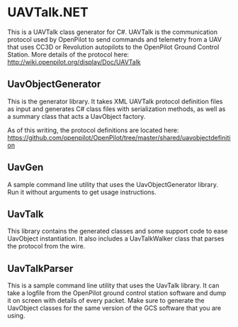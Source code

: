 # UAVTalk.NET


This is a UAVTalk class generator for C#. UAVTalk is the communication protocol used by OpenPilot to send commands and telemetry from a UAV that uses CC3D or Revolution autopilots to the OpenPilot Ground Control Station. More details of the protocol here: http://wiki.openpilot.org/display/Doc/UAVTalk

## UavObjectGenerator


This is the generator library. It takes XML UAVTalk protocol definition files as input and generates C# class files with serialization methods, as well as a summary class that acts a UavObject factory. 

As of this writing, the protocol definitions are located here: <https://github.com/openpilot/OpenPilot/tree/master/shared/uavobjectdefinition>

## UavGen

A sample command line utility that uses the UavObjectGenerator library. Run it without arguments to get usage instructions. 

## UavTalk

This library contains the generated classes and some support code to ease UavObject instantiation. It also includes a UavTalkWalker class that parses the protocol from the wire. 

## UavTalkParser

This is a sample command line utility that uses the UavTalk library. It can take a logfile from the OpenPilot ground control station software and dump it on screen with details of every packet. Make sure to generate the UavObject classes for the same version of the GCS software that you are using. 